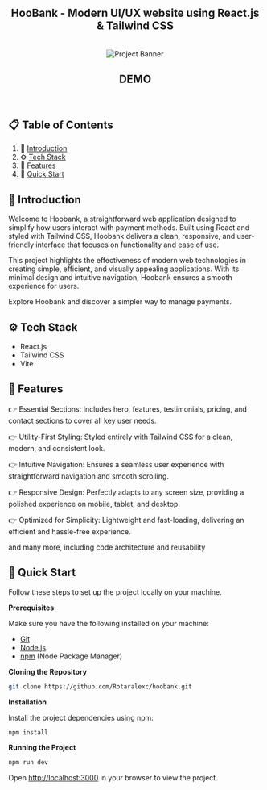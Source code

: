 
<h2 align="center">HooBank - Modern UI/UX website using React.js & Tailwind CSS</h2>
<div align="center">
  <br />
  <img src="" alt="Project Banner">
  <br />  

<h2 align="center">DEMO</h2>
 <br />

  

</div>


## 📋 <a name="table">Table of Contents</a>

1. 🤖 [Introduction](#introduction)
2. ⚙️ [Tech Stack](#tech-stack)
3. 🔋 [Features](#features)
4. 🤸 [Quick Start](#quick-start)


## <a name="introduction">🤖 Introduction</a>

Welcome to Hoobank, a straightforward web application designed to simplify how users interact with payment methods. Built using React and styled with Tailwind CSS, Hoobank delivers a clean, responsive, and user-friendly interface that focuses on functionality and ease of use.

This project highlights the effectiveness of modern web technologies in creating simple, efficient, and visually appealing applications. With its minimal design and intuitive navigation, Hoobank ensures a smooth experience for users.

Explore Hoobank and discover a simpler way to manage payments.

## <a name="tech-stack">⚙️ Tech Stack</a>

- React.js
- Tailwind CSS
- Vite

## <a name="features">🔋 Features</a>

👉 Essential Sections: Includes hero, features, testimonials, pricing, and contact sections to cover all key user needs.

👉 Utility-First Styling: Styled entirely with Tailwind CSS for a clean, modern, and consistent look.

👉 Intuitive Navigation: Ensures a seamless user experience with straightforward navigation and smooth scrolling.

👉 Responsive Design: Perfectly adapts to any screen size, providing a polished experience on mobile, tablet, and desktop.

👉 Optimized for Simplicity: Lightweight and fast-loading, delivering an efficient and hassle-free experience.

and many more, including code architecture and reusability

## <a name="quick-start">🤸 Quick Start</a>

Follow these steps to set up the project locally on your machine.

**Prerequisites**

Make sure you have the following installed on your machine:

- [Git](https://git-scm.com/)
- [Node.js](https://nodejs.org/en)
- [npm](https://www.npmjs.com/) (Node Package Manager)

**Cloning the Repository**

```bash
git clone https://github.com/Rotaralexc/hoobank.git
```

**Installation**

Install the project dependencies using npm:

```bash
npm install
```

**Running the Project**

```bash
npm run dev
```

Open [http://localhost:3000](http://localhost:3000) in your browser to view the project.
